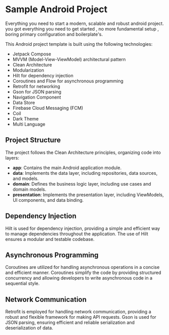 # Sample Android Project

Everything you need to start a modern, scalable and robust android project.
you got everything you need to get started , no more fundamental setup , boring primary
configuration and boilerplate's.

This Android project template is built using the following technologies:

- Jetpack Compose 
- MVVM (Model-View-ViewModel) architectural pattern
- Clean Architecture
- Modularization
- Hilt for dependency injection
- Coroutines and Flow for asynchronous programming
- Retrofit for networking
- Gson for JSON parsing
- Navigation Component
- Data Store
- Firebase Cloud Messaging (FCM)
- Coil
- Dark Theme
- Multi Language

## Project Structure

The project follows the Clean Architecture principles, organizing code into layers:

- **app**: Contains the main Android application module.
- **data**: Implements the data layer, including repositories, data sources, and models.
- **domain**: Defines the business logic layer, including use cases and domain models.
- **presentation**: Implements the presentation layer, including ViewModels, UI components, and data binding.

## Dependency Injection

Hilt is used for dependency injection, providing a simple and efficient way to manage dependencies throughout the application. The use of Hilt ensures a modular and testable codebase.

## Asynchronous Programming

Coroutines are utilized for handling asynchronous operations in a concise and efficient manner. Coroutines simplify the code by providing structured concurrency and allowing developers to write asynchronous code in a sequential style.

## Network Communication

Retrofit is employed for handling network communication, providing a robust and flexible framework for making API requests. Gson is used for JSON parsing, ensuring efficient and reliable serialization and deserialization of data.
